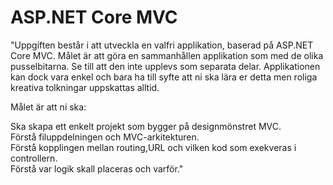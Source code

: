 <h1>ASP.NET Core MVC</h1>

"Uppgiften består i att utveckla en valfri applikation, baserad på ASP.NET Core MVC. Målet är att göra en sammanhållen applikation som med de olika pusselbitarna. Se till att den inte upplevs som separata delar. Applikationen kan dock vara enkel och bara ha till syfte att ni ska lära er detta men roliga kreativa tolkningar uppskattas alltid.

Målet är att ni ska:

Ska skapa ett enkelt projekt som bygger på designmönstret MVC.<br>
Förstå filuppdelningen och MVC-arkitekturen.<br>
Förstå kopplingen mellan routing,URL och vilken kod som exekveras i controllern.<br>
Förstå var logik skall placeras och varför."
